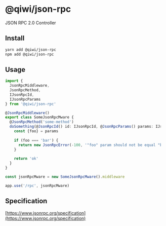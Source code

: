 # @qiwi/json-rpc
JSON RPC 2.0 Controller

## Install
```bash
yarn add @qiwi/json-rpc
npm add @qiwi/json-rpc
```

## Usage
```typescript
import {
  JsonRpcMiddleware,
  JsonRpcMethod,
  IJsonRpcId,
  IJsonRpcParams
} from '@qiwi/json-rpc'

@JsonRpcMiddleware()
export class SomeJsonRpcMware {
  @JsonRpcMethod('some-method')
  doSomething(@JsonRpcId() id: IJsonRpcId, @JsonRpcParams() params: IJsonRpcParams) {
    const {foo} = params
    
    if (foo === 'bar') {
      return new JsonRpcError(-100, '"foo" param should not be equal "bar"')
    }
    
    return 'ok'
  }
} 

const jsonRpcMware = new SomeJsonRpcMware().middleware

app.use('/rpc', jsonRpcMware)
```

## Specification
[https://www.jsonrpc.org/specification](https://www.jsonrpc.org/specification)
